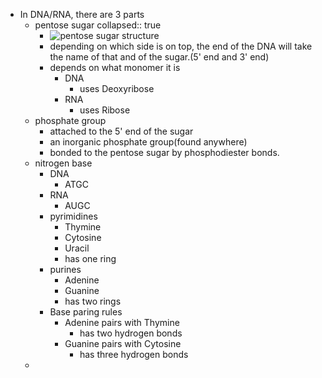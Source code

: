 - In DNA/RNA, there are 3 parts
	- pentose sugar
	  collapsed:: true
		- ![pentose sugar structure](https://chem.libretexts.org/@api/deki/files/125341/Figure_1.jpg?revision=1)
		- depending on which side is on top, the end of the DNA will take the name of that and of the sugar.(5' end and 3' end)
		- depends on what monomer it is
			- DNA
				- uses Deoxyribose
			- RNA
				- uses Ribose
	- phosphate group
		- attached to the 5' end of the sugar
		- an inorganic phosphate group(found anywhere)
		- bonded to the pentose sugar by phosphodiester bonds.
	- nitrogen base
		- DNA
			- ATGC
		- RNA
			- AUGC
		- pyrimidines
			- Thymine
			- Cytosine
			- Uracil
			- has one ring
		- purines
			- Adenine
			- Guanine
			- has two rings
		- Base paring rules
			- Adenine pairs with Thymine
				- has two hydrogen bonds
			- Guanine pairs with Cytosine
				- has three hydrogen bonds
	-